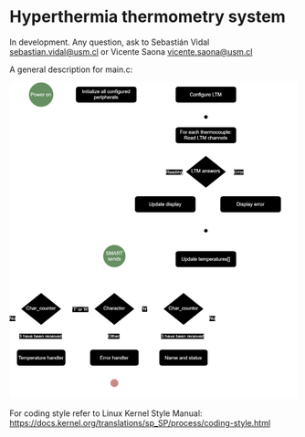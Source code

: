 # Hyperthermia thermometry system

In development. Any question, ask to Sebastián Vidal <sebastian.vidal@usm.cl> or Vicente Saona <vicente.saona@usm.cl>

A general description for main.c:

![A main loop reading the temperatures, and SMART messages are handled via interruption](STM_LTM.svg) 

For coding style refer to Linux Kernel Style Manual: https://docs.kernel.org/translations/sp_SP/process/coding-style.html 
